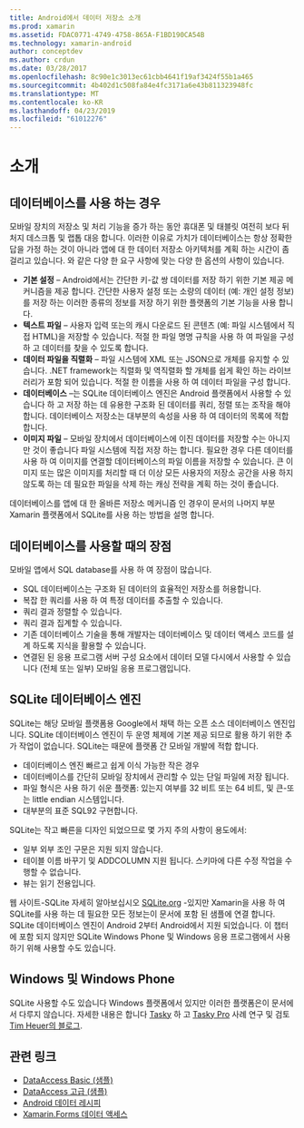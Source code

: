 ```yaml
---
title: Android에서 데이터 저장소 소개
ms.prod: xamarin
ms.assetid: FDAC0771-4749-4758-865A-F1BD190CA54B
ms.technology: xamarin-android
author: conceptdev
ms.author: crdun
ms.date: 03/28/2017
ms.openlocfilehash: 8c90e1c3013ec61cbb4641f19af3424f55b1a465
ms.sourcegitcommit: 4b402d1c508fa84e4fc3171a6e43b811323948fc
ms.translationtype: MT
ms.contentlocale: ko-KR
ms.lasthandoff: 04/23/2019
ms.locfileid: "61012276"
---
```

# <a name="introduction"></a>소개

## <a name="when-to-use-a-database"></a>데이터베이스를 사용 하는 경우

모바일 장치의 저장소 및 처리 기능을 증가 하는 동안 휴대폰 및 태블릿 여전히 보다 뒤 처지 데스크톱 및 랩톱 대응 합니다. 이러한 이유로 가치가 데이터베이스는 항상 정확한 답을 가정 하는 것이 아니라 앱에 대 한 데이터 저장소 아키텍처를 계획 하는 시간이 좀 걸리고 있습니다. 와 같은 다양 한 요구 사항에 맞는 다양 한 옵션의 사항이 있습니다.

-  **기본 설정** – Android에서는 간단한 키-값 쌍 데이터를 저장 하기 위한 기본 제공 메커니즘을 제공 합니다. 간단한 사용자 설정 또는 소량의 데이터 (예: 개인 설정 정보)를 저장 하는 이러한 종류의 정보를 저장 하기 위한 플랫폼의 기본 기능을 사용 합니다.
-  **텍스트 파일** – 사용자 입력 또는의 캐시 다운로드 된 콘텐츠 (예: 파일 시스템에서 직접 HTML)을 저장할 수 있습니다. 적절 한 파일 명명 규칙을 사용 하 여 파일을 구성 하 고 데이터를 찾을 수 있도록 합니다.
-  **데이터 파일을 직렬화** – 파일 시스템에 XML 또는 JSON으로 개체를 유지할 수 있습니다. .NET framework는 직렬화 및 역직렬화 할 개체를 쉽게 확인 하는 라이브러리가 포함 되어 있습니다. 적절 한 이름을 사용 하 여 데이터 파일을 구성 합니다.
-  **데이터베이스** –는 SQLite 데이터베이스 엔진은 Android 플랫폼에서 사용할 수 있습니다 하 고 저장 하는 데 유용한 구조화 된 데이터를 쿼리, 정렬 또는 조작을 해야 합니다. 데이터베이스 저장소는 대부분의 속성을 사용 하 여 데이터의 목록에 적합 합니다.
-  **이미지 파일** – 모바일 장치에서 데이터베이스에 이진 데이터를 저장할 수는 아니지만 것이 좋습니다 파일 시스템에 직접 저장 하는 합니다. 필요한 경우 다른 데이터를 사용 하 여 이미지를 연결할 데이터베이스의 파일 이름을 저장할 수 있습니다. 큰 이미지 또는 많은 이미지를 처리할 때 더 이상 모든 사용자의 저장소 공간을 사용 하지 않도록 하는 데 필요한 파일을 삭제 하는 캐싱 전략을 계획 하는 것이 좋습니다.

데이터베이스를 앱에 대 한 올바른 저장소 메커니즘 인 경우이 문서의 나머지 부분 Xamarin 플랫폼에서 SQLite를 사용 하는 방법을 설명 합니다.

## <a name="advantages-of-using-a-database"></a>데이터베이스를 사용할 때의 장점

모바일 앱에서 SQL database를 사용 하 여 장점이 많습니다.

-  SQL 데이터베이스는 구조화 된 데이터의 효율적인 저장소를 허용합니다.
-  복잡 한 쿼리를 사용 하 여 특정 데이터를 추출할 수 있습니다.
-  쿼리 결과 정렬할 수 있습니다.
-  쿼리 결과 집계할 수 있습니다.
-  기존 데이터베이스 기술을 통해 개발자는 데이터베이스 및 데이터 액세스 코드를 설계 하도록 지식을 활용할 수 있습니다.
-  연결된 된 응용 프로그램 서버 구성 요소에서 데이터 모델 다시에서 사용할 수 있습니다 (전체 또는 일부) 모바일 응용 프로그램입니다.


## <a name="sqlite-database-engine"></a>SQLite 데이터베이스 엔진

SQLite는 해당 모바일 플랫폼용 Google에서 채택 하는 오픈 소스 데이터베이스 엔진입니다. SQLite 데이터베이스 엔진이 두 운영 체제에 기본 제공 되므로 활용 하기 위한 추가 작업이 없습니다. SQLite는 때문에 플랫폼 간 모바일 개발에 적합 합니다.

-  데이터베이스 엔진 빠르고 쉽게 이식 가능한 작은 경우
-  데이터베이스를 간단히 모바일 장치에서 관리할 수 있는 단일 파일에 저장 됩니다.
-  파일 형식은 사용 하기 쉬운 플랫폼: 있는지 여부를 32 비트 또는 64 비트, 및 큰-또는 little endian 시스템입니다.
-  대부분의 표준 SQL92 구현합니다.


SQLite는 작고 빠른을 디자인 되었으므로 몇 가지 주의 사항이 용도에서:

-  일부 외부 조인 구문은 지원 되지 않습니다.
-  테이블 이름 바꾸기 및 ADDCOLUMN 지원 됩니다. 스키마에 다른 수정 작업을 수행할 수 없습니다.
-  뷰는 읽기 전용입니다.


웹 사이트-SQLite 자세히 알아보십시오 [SQLite.org](http://SQLite.org) -있지만 Xamarin을 사용 하 여 SQLite를 사용 하는 데 필요한 모든 정보는이 문서에 포함 된 샘플에 연결 합니다. SQLite 데이터베이스 엔진이 Android 2부터 Android에서 지원 되었습니다.
이 챕터에 포함 되지 않지만 SQLite Windows Phone 및 Windows 응용 프로그램에서 사용 하기 위해 사용할 수도 있습니다.

## <a name="windows-and-windows-phone"></a>Windows 및 Windows Phone

SQLite 사용할 수도 있습니다 Windows 플랫폼에서 있지만 이러한 플랫폼은이 문서에서 다루지 않습니다.
자세한 내용은 합니다 [Tasky](~/cross-platform/app-fundamentals/building-cross-platform-applications/case-study-tasky.md) 하 고 [Tasky Pro](~/cross-platform/app-fundamentals/building-cross-platform-applications/case-study-tasky.md) 사례 연구 및 검토 [Tim Heuer의 블로그](http://timheuer.com/blog/archive/2012/06/28/seeding-your-metro-style-app-with-sqlite-database.aspx).


## <a name="related-links"></a>관련 링크

- [DataAccess Basic (샘플)](https://github.com/xamarin/mobile-samples/tree/master/DataAccess/Basic)
- [DataAccess 고급 (샘플)](https://github.com/xamarin/mobile-samples/tree/master/DataAccess/Advanced)
- [Android 데이터 레시피](https://github.com/xamarin/recipes/tree/master/Recipes/android/data)
- [Xamarin.Forms 데이터 액세스](~/xamarin-forms/app-fundamentals/databases.md)
